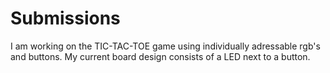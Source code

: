 # Submissions

I am working on the TIC-TAC-TOE game using individually adressable rgb's and buttons. 
My current board design consists of a LED next to a button.
